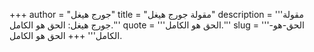 +++
author = "جورج هيغل"
title = "مقولة جورج هيغل"
description = '''مقولة جورج هيغل: الحق هو الكامل.'''
quote = '''الحق هو الكامل.'''
slug = '''الحق-هو-الكامل'''
+++
الحق هو الكامل.
